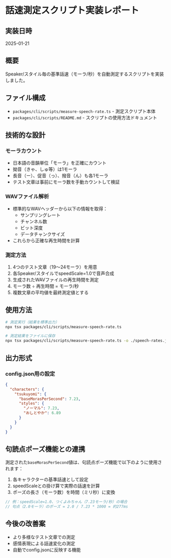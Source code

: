 # 話速測定スクリプト実装レポート

## 実装日時
2025-01-21

## 概要
Speaker/スタイル毎の基準話速（モーラ/秒）を自動測定するスクリプトを実装しました。

## ファイル構成
- `packages/cli/scripts/measure-speech-rate.ts` - 測定スクリプト本体
- `packages/cli/scripts/README.md` - スクリプトの使用方法ドキュメント

## 技術的な設計

### モーラカウント
- 日本語の音韻単位「モーラ」を正確にカウント
- 拗音（きゃ、しゅ等）は1モーラ
- 長音（ー）、促音（っ）、撥音（ん）も各1モーラ
- テスト文章は事前にモーラ数を手動カウントして検証

### WAVファイル解析
- 標準的なWAVヘッダーから以下の情報を取得：
  - サンプリングレート
  - チャンネル数
  - ビット深度
  - データチャンクサイズ
- これらから正確な再生時間を計算

### 測定方法
1. 4つのテスト文章（19〜24モーラ）を用意
2. 各Speaker/スタイルでspeedScale=1.0で音声合成
3. 生成されたWAVファイルの再生時間を測定
4. モーラ数 ÷ 再生時間 = モーラ/秒
5. 複数文章の平均値を最終測定値とする

## 使用方法

```bash
# 測定実行（結果を標準出力）
npx tsx packages/cli/scripts/measure-speech-rate.ts

# 測定結果をファイルに保存
npx tsx packages/cli/scripts/measure-speech-rate.ts -o ./speech-rates.json
```

## 出力形式

### config.json用の設定
```json
{
  "characters": {
    "tsukuyomi": {
      "baseMorasPerSecond": 7.23,
      "styles": {
        "ノーマル": 7.23,
        "おしとやか": 6.89
      }
    }
  }
}
```

## 句読点ポーズ機能との連携

測定された`baseMorasPerSecond`値は、句読点ポーズ機能で以下のように使用されます：

1. 各キャラクターの基準話速として設定
2. speedScaleとの掛け算で実際の話速を計算
3. ポーズの長さ（モーラ数）を時間（ミリ秒）に変換

```typescript
// 例：speedScale=1.0、つくよみちゃん（7.23モーラ/秒）の場合
// 句点（2.0モーラ）のポーズ = 2.0 / 7.23 * 1000 = 約277ms
```

## 今後の改善案
- より多様なテスト文章での測定
- 感情表現による話速変化の測定
- 自動でconfig.jsonに反映する機能